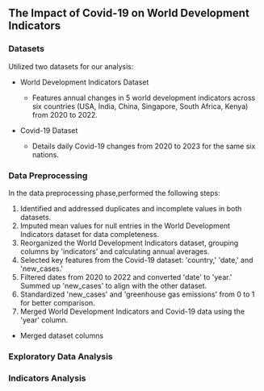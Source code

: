 ## The Impact of Covid-19 on World Development Indicators

### Datasets

Utilized two datasets for our analysis:
* World Development Indicators Dataset
   - Features annual changes in 5 world development indicators across six countries (USA, India, China, Singapore, South Africa, Kenya) from 2020 to 2022.

* Covid-19 Dataset
   - Details daily Covid-19 changes from 2020 to 2023 for the same six nations.

### Data Preprocessing

In the data preprocessing phase,performed the following steps:

1. Identified and addressed duplicates and incomplete values in both datasets.
2. Imputed mean values for null entries in the World Development Indicators dataset for data completeness.
3. Reorganized the World Development Indicators dataset, grouping columns by 'indicators' and calculating annual averages.
4. Selected key features from the Covid-19 dataset: 'country,' 'date,' and 'new_cases.'
5. Filtered dates from 2020 to 2022 and converted 'date' to 'year.' Summed up 'new_cases' to align with the other dataset.
6. Standardized 'new_cases' and 'greenhouse gas emissions' from 0 to 1 for better comparison.
7. Merged World Development Indicators and Covid-19 data using the 'year' column.

* Merged dataset columns

### Exploratory Data Analysis

### Indicators Analysis
